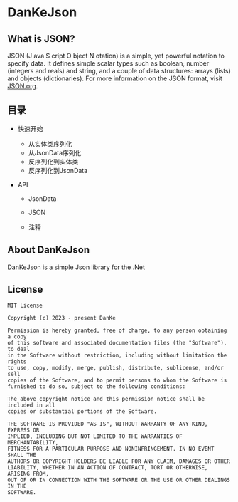 # DanKeJson



## What is JSON?

JSON (J ava S cript O bject N otation) is a simple, yet powerful notation to specify data. It defines simple scalar types such as boolean, number (integers and reals) and string, and a couple of data structures: arrays (lists) and objects (dictionaries). For more information on the JSON format, visit [JSON.org](http://www.json.org/).



## 目录

- 快速开始
  - 从实体类序列化
  - 从JsonData序列化
  - 反序列化到实体类
  - 反序列化到JsonData	

- API

  - JsonData

  - JSON

  - 注释

    

## About DanKeJson

DanKeJson is a simple Json library for the .Net



## License

```
MIT License

Copyright (c) 2023 - present DanKe

Permission is hereby granted, free of charge, to any person obtaining a copy
of this software and associated documentation files (the "Software"), to deal
in the Software without restriction, including without limitation the rights
to use, copy, modify, merge, publish, distribute, sublicense, and/or sell
copies of the Software, and to permit persons to whom the Software is
furnished to do so, subject to the following conditions:

The above copyright notice and this permission notice shall be included in all
copies or substantial portions of the Software.

THE SOFTWARE IS PROVIDED "AS IS", WITHOUT WARRANTY OF ANY KIND, EXPRESS OR
IMPLIED, INCLUDING BUT NOT LIMITED TO THE WARRANTIES OF MERCHANTABILITY,
FITNESS FOR A PARTICULAR PURPOSE AND NONINFRINGEMENT. IN NO EVENT SHALL THE
AUTHORS OR COPYRIGHT HOLDERS BE LIABLE FOR ANY CLAIM, DAMAGES OR OTHER
LIABILITY, WHETHER IN AN ACTION OF CONTRACT, TORT OR OTHERWISE, ARISING FROM,
OUT OF OR IN CONNECTION WITH THE SOFTWARE OR THE USE OR OTHER DEALINGS IN THE
SOFTWARE. 
```

